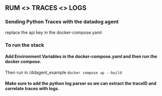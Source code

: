 ## RUM <> TRACES <> LOGS

### Sending Python Traces with the datadog agent

replace the api key in the docker-compose.yaml

### To run the stack

#### Add Environment Variables in the docker-compose.yaml and then run the docker compose.

Then run in /ddagent_example
```docker compose up --build```

#### Make sure to add the python log parser so we can extract the traceID and correlate traces with logs.
